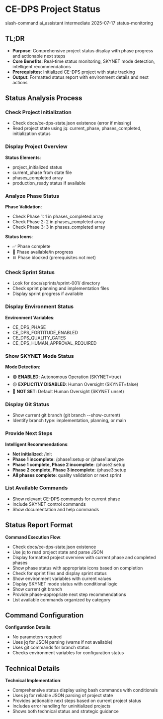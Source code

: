 # <context>CE-DPS Project Status</context>

<meta>
  <title>CE-DPS Project Status Display</title>
  <type>slash-command</type>
  <audience>ai_assistant</audience>
  <complexity>intermediate</complexity>
  <updated>2025-07-17</updated>
  <scope>status-monitoring</scope>
</meta>

## <summary priority="critical">TL;DR</summary>
- **Purpose**: Comprehensive project status display with phase progress and actionable next steps
- **Core Benefits**: Real-time status monitoring, SKYNET mode detection, intelligent recommendations
- **Prerequisites**: Initialized CE-DPS project with state tracking
- **Output**: Formatted status report with environment details and next actions

## <instructions priority="high">Status Analysis Process</instructions>

### <step-1>Check Project Initialization</step-1>
- Check docs/ce-dps-state.json existence (error if missing)
- Read project state using jq: current_phase, phases_completed, initialization status

### <step-2>Display Project Overview</step-2>
**Status Elements**:
- project_initialized status
- current_phase from state file
- phases_completed array
- production_ready status if available

### <step-3>Analyze Phase Status</step-3>
**Phase Validation**:
- Check Phase 1: 1 in phases_completed array
- Check Phase 2: 2 in phases_completed array
- Check Phase 3: 3 in phases_completed array

**Status Icons**:
- ✅ Phase complete
- 🔄 Phase available/in progress
- ⏸️ Phase blocked (prerequisites not met)

### <step-4>Check Sprint Status</step-4>
- Look for docs/sprints/sprint-001/ directory
- Check sprint planning and implementation files
- Display sprint progress if available

### <step-5>Display Environment Status</step-5>
**Environment Variables**:
- CE_DPS_PHASE
- CE_DPS_FORTITUDE_ENABLED
- CE_DPS_QUALITY_GATES
- CE_DPS_HUMAN_APPROVAL_REQUIRED

### <step-6>Show SKYNET Mode Status</step-6>
**Mode Detection**:
- 🟢 **ENABLED**: Autonomous Operation (SKYNET=true)
- 🟡 **EXPLICITLY DISABLED**: Human Oversight (SKYNET=false)
- 🔵 **NOT SET**: Default Human Oversight (SKYNET unset)

### <step-7>Display Git Status</step-7>
- Show current git branch (git branch --show-current)
- Identify branch type: implementation, planning, or main

### <step-8>Provide Next Steps</step-8>
**Intelligent Recommendations**:
- **Not initialized**: /init
- **Phase 1 incomplete**: /phase1:setup or /phase1:analyze
- **Phase 1 complete, Phase 2 incomplete**: /phase2:setup
- **Phase 2 complete, Phase 3 incomplete**: /phase3:setup
- **All phases complete**: quality validation or next sprint

### <step-9>List Available Commands</step-9>
- Show relevant CE-DPS commands for current phase
- Include SKYNET control commands
- Show documentation and help commands

## <expected-output priority="medium">Status Report Format</expected-output>

**Command Execution Flow**:
- Check docs/ce-dps-state.json existence
- Use jq to read project state and parse JSON
- Display formatted project overview with current phase and completed phases
- Show phase status with appropriate icons based on completion
- Check for sprint files and display sprint status
- Show environment variables with current values
- Display SKYNET mode status with conditional logic
- Show current git branch
- Provide phase-appropriate next step recommendations
- List available commands organized by category

## <parameters priority="low">Command Configuration</parameters>
**Configuration Details**:
- No parameters required
- Uses jq for JSON parsing (warns if not available)
- Uses git commands for branch status
- Checks environment variables for configuration status

## <implementation-notes priority="low">Technical Details</implementation-notes>
**Technical Implementation**:
- Comprehensive status display using bash commands with conditionals
- Uses jq for reliable JSON parsing of project state
- Provides actionable next steps based on current project status
- Includes error handling for uninitialized projects
- Shows both technical status and strategic guidance
